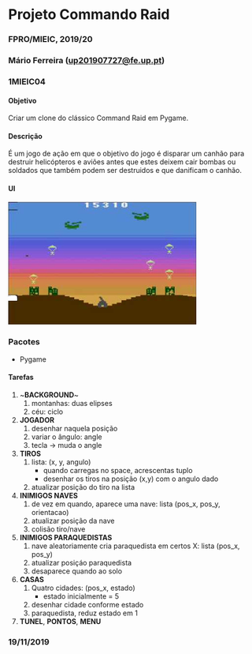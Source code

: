 # Projeto Commando Raid
### FPRO/MIEIC, 2019/20
### Mário Ferreira (up201907727@fe.up.pt)
### 1MIEIC04

#### Objetivo

Criar um clone do clássico Command Raid em Pygame.

#### Descrição

É um jogo de ação em que o objetivo do jogo é disparar um canhão para destruir helicópteros e aviões antes que estes deixem cair bombas ou soldados que também podem ser destruidos e que danificam o canhão.

#### UI

![UI](ui.jpg)

### Pacotes

- Pygame

#### Tarefas

1. ~**BACKGROUND**~
   1. montanhas: duas elipses
   1. céu: ciclo
1. **JOGADOR**
   1. desenhar naquela posição
   1. variar o ângulo: angle
   1. tecla -> muda o angle
1. **TIROS**
   1. lista: (x, y, angulo)
      * quando carregas no space, acrescentas tuplo
      * desenhar os tiros na posição (x,y) com o angulo dado
   1. atualizar posição do tiro na lista
1. **INIMIGOS NAVES**
   1. de vez em quando, aparece uma nave: lista (pos_x, pos_y, orientacao)
   1. atualizar posição da nave
   1. colisão tiro/nave
1. **INIMIGOS PARAQUEDISTAS**
   1. nave aleatoriamente cria paraquedista em certos X: lista (pos_x, pos_y)
   1. atualizar posiçáo paraquedista
   1. desaparece quando ao solo
1. **CASAS**
   1. Quatro cidades: (pos_x, estado)
      * estado inicialmente = 5
   1. desenhar cidade conforme estado
   1. paraquedista, reduz estado em 1
1. **TUNEL**, **PONTOS**, **MENU**

### 19/11/2019
